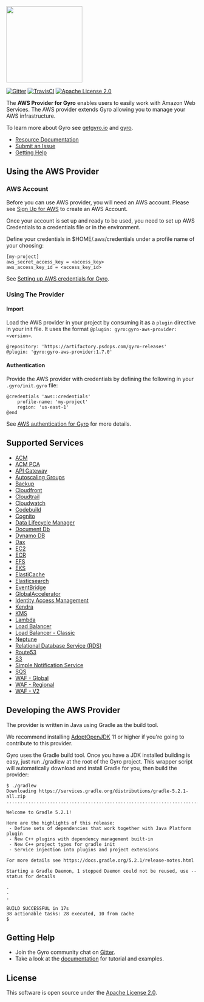 <img src="https://github.com/perfectsense/gyro/blob/master/etc/gyro.png" height="200"/>

[![Gitter](https://img.shields.io/gitter/room/perfectsense/gyro)](https://gitter.im/perfectsense/gyro)
[![TravisCI](https://api.travis-ci.com/perfectsense/gyro-aws-provider.svg?branch=master)](https://travis-ci.com/perfectsense/gyro-aws-provider)
[![Apache License 2.0](https://img.shields.io/github/license/perfectsense/gyro-aws-provider)](https://github.com/perfectsense/gyro-aws-provider/blob/master/LICENSE)


The **AWS Provider for Gyro** enables users to easily work with Amazon Web Services. The AWS provider extends Gyro allowing you to manage your AWS infrastructure.

To learn more about Gyro see [getgyro.io](https://getgyro.io) and [gyro](https://github.com/perfectsense/gyro). 

* [Resource Documentation](https://gyro.dev/providers/aws/index.html)
* [Submit an Issue](https://github.com/perfectsense/gyro-aws-provider/issues)
* [Getting Help](#getting-help)

## Using the AWS Provider

### AWS Account ###

Before you can use AWS provider, you will need an AWS account. Please see [Sign Up for AWS](https://docs.aws.amazon.com/sdk-for-java/v2/developer-guide/signup-create-iam-user.html) to create an AWS Account.

Once your account is set up and ready to be used, you need to set up AWS Credentials to a credentials file or in the environment.

Define your credentials in $HOME/.aws/credentials under a profile name of your choosing:

```
[my-project]
aws_secret_access_key = <access_key>
aws_access_key_id = <access_key_id>
```

See [Setting up AWS credentials for Gyro](https://gyro.dev/providers/aws/index.html#authentication).

### Using The Provider ###

#### Import ####

Load the AWS provider in your project by consuming it as a `plugin` directive in your init file. It uses the format `@plugin: gyro:gyro-aws-provider:<version>`.

```shell
@repository: 'https://artifactory.psdops.com/gyro-releases'
@plugin: 'gyro:gyro-aws-provider:1.7.0'
```

#### Authentication ####

Provide the AWS provider with credentials by defining the following in your `.gyro/init.gyro` file:

```
@credentials 'aws::credentials'
    profile-name: 'my-project'
    region: 'us-east-1'
@end
```

See [AWS authentication for Gyro](https://gyro.dev/providers/aws/index.html#authentication) for more details.

## Supported Services

* [ACM](https://gyro.dev/providers/aws/acm/index.html)
* [ACM PCA](https://gyro.dev/providers/aws/acm-pca/index.html)
* [API Gateway](https://gyro.dev/providers/aws/api-gateway-v2/index.html)
* [Autoscaling Groups](https://gyro.dev/providers/aws/autoscaling-groups/index.html)
* [Backup](https://gyro.dev/providers/aws/backup/index.html)
* [Cloudfront](https://gyro.dev/providers/aws/cloudfront/index.html)
* [Cloudtrail](https://gyro.dev/providers/aws/cloudtrail/index.html)
* [Cloudwatch](https://gyro.dev/providers/aws/cloudwatch/index.html)
* [Codebuild](https://gyro.dev/providers/aws/code-build/index.html)
* [Cognito](https://gyro.dev/providers/aws/Cognito-identity-provider/index.html)
* [Data Lifecycle Manager](https://gyro.dev/providers/aws/data-lifecycle-manager/index.html)
* [Document Db](https://gyro.dev/providers/aws/document-db/index.html)
* [Dynamo DB](https://gyro.dev/providers/aws/dynamodb/index.html)
* [Dax](https://gyro.dev/providers/aws/dax/index.html)
* [EC2](https://gyro.dev/providers/aws/ec2/index.html)
* [ECR](https://gyro.dev/providers/aws/ecr/index.html)
* [EFS](https://gyro.dev/providers/aws/efs/index.html)
* [EKS](https://gyro.dev/providers/aws/eks/index.html)
* [ElastiCache](https://gyro.dev/providers/aws/elasticache/index.html)
* [Elasticsearch](https://gyro.dev/providers/aws/elasticsearch/index.html)
* [EventBridge](https://gyro.dev/providers/aws/eventbridge/index.html)
* [GlobalAccelerator](https://gyro.dev/providers/aws/globalaccelerator/index.html)
* [Identity Access Management](https://gyro.dev/providers/aws/identity-access-management/index.html)
* [Kendra](https://gyro.dev/providers/aws/kendra/index.html)
* [KMS](https://gyro.dev/providers/aws/kms/index.html)
* [Lambda](https://gyro.dev/providers/aws/lambda/index.html)
* [Load Balancer](https://gyro.dev/providers/aws/load-balancer/index.html)
* [Load Balancer - Classic](https://gyro.dev/providers/aws/load-balancer---classic/index.html)
* [Neptune](https://gyro.dev/providers/aws/neptune/index.html)
* [Relational Database Service (RDS)](https://gyro.dev/providers/aws/relational-database-service-(rds)/index.html)
* [Route53](https://gyro.dev/providers/aws/route53/index.html)
* [S3](https://gyro.dev/providers/aws/s3/index.html)
* [Simple Notification Service](https://gyro.dev/providers/aws/simple-notification-service/index.html)
* [SQS](https://gyro.dev/providers/aws/sqs/index.html)
* [WAF - Global](https://gyro.dev/providers/aws/waf---global/index.html)
* [WAF - Regional](https://gyro.dev/providers/aws/waf---regional/index.html)
* [WAF - V2](https://gyro.dev/providers/aws/waf-v2/index.html)

## Developing the AWS Provider

The provider is written in Java using Gradle as the build tool.

We recommend installing [AdoptOpenJDK](https://adoptopenjdk.net/) 11 or higher if you're going to contribute to this provider. 

Gyro uses the Gradle build tool. Once you have a JDK installed building is easy, just run ./gradlew at the root of the Gyro project. This wrapper script will automatically download and install Gradle for you, then build the provider:
```shell
$ ./gradlew
Downloading https://services.gradle.org/distributions/gradle-5.2.1-all.zip
..............................................................................................................................

Welcome to Gradle 5.2.1!

Here are the highlights of this release:
 - Define sets of dependencies that work together with Java Platform plugin
 - New C++ plugins with dependency management built-in
 - New C++ project types for gradle init
 - Service injection into plugins and project extensions

For more details see https://docs.gradle.org/5.2.1/release-notes.html

Starting a Gradle Daemon, 1 stopped Daemon could not be reused, use --status for details

.
.
.

BUILD SUCCESSFUL in 17s
38 actionable tasks: 28 executed, 10 from cache
$
```

## Getting Help

* Join the Gyro community chat on [Gitter](https://gitter.im/perfectsense/gyro).
* Take a look at the [documentation](https://gyro.dev/providers/aws/index.html) for tutorial and examples.

## License

This software is open source under the [Apache License 2.0](https://github.com/perfectsense/gyro-aws-provider/blob/master/LICENSE).
